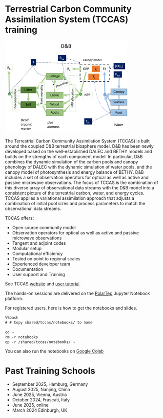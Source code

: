 # Terrestrial Carbon Community Assimilation System (TCCAS) training 

<img src="https://github.com/soonyenju/tccas/blob/main/data/D%2BB_schematic.png" width="400"/>

The Terrestrial Carbon Community Assimilation System (TCCAS) is built around the coupled D&B terrestrial biosphere model. D&B has been newly developed based on the well-established DALEC and BETHY models and builds on the strengths of each component model. In particular, D&B combines the dynamic simulation of the carbon pools and canopy phenology of DALEC with the dynamic simulation of water pools, and the canopy model of photosynthesis and energy balance of BETHY. D&B includes a set of observation operators for optical as well as active and passive microwave observations. The focus of TCCAS is the combination of this diverse array of observational data streams with the D&B model into a consistent picture of the terrestrial carbon, water, and energy cycles. TCCAS applies a variational assimilation approach that adjusts a combination of initial pool sizes and process parameters to match the observational data streams.


TCCAS offers:
- Open source community model
- Observation operators for optical as well as active and passive microwave observations
- Tangent and adjoint codes
- Modular setup
- Computational efficiency
- Tested on point to regional scales
- Experienced developer team
- Documentation
- User support and Training

See TCCAS [website](https://tccas.inversion-lab.com/) and [user tutorial](https://tccas.inversion-lab.com/documentation/TCCAS_manual.pdf).

The hands-on sessions are delivered on the [PolarTep](https://tccas.hub.eox.at/) Jupyter Notebook platform.

For registered users, here is how to get the notebooks and slides.

```
%%bash
# # Copy shared/tccas/notebooks/ to home

cd ~
rm -r notebooks
cp -r /shared/tccas/notebooks/ ~
```

You can also run the notebooks on [Google Colab](https://colab.research.google.com/notebooks/intro.ipynb)

# Past Training Schools

- September 2025, Hamburg, Germany
- August 2025, Nanjing, China
- June 2025, Vienna, Austria
- October 2024, Frascati, Italy
- June 2025, online
- March 2024 Edinburgh, UK
